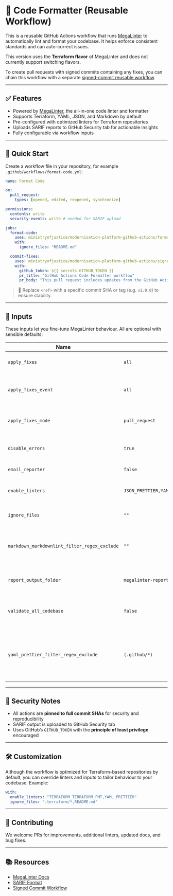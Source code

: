 # 🔧 Code Formatter (Reusable Workflow)

This is a reusable GitHub Actions workflow that runs [MegaLinter](https://megalinter.io/) to automatically lint and format your codebase. It helps enforce consistent standards and can auto-correct issues.

This version uses the **Terraform flavor** of MegaLinter and does not currently support switching flavors.

To create pull requests with signed commits containing any fixes, you can chain this workflow with a separate [signed-commit reusable workflow](https://github.com/ministryofjustice/modernisation-platform-github-actions/tree/main/signed-commit).

---

## ✅ Features

- Powered by [MegaLinter](https://megalinter.io/), the all-in-one code linter and formatter
- Supports Terraform, YAML, JSON, and Markdown by default
- Pre-configured with optimized linters for Terraform repositories
- Uploads SARIF reports to GitHub Security tab for actionable insights
- Fully configurable via workflow inputs

---

## 🚀 Quick Start

Create a workflow file in your repository, for example `.github/workflows/format-code.yml`:

```yaml
name: Format Code

on:
  pull_request:
    types: [opened, edited, reopened, synchronize]

permissions:
  contents: write
  security-events: write # needed for SARIF upload

jobs:
  format-code:
    uses: ministryofjustice/modernisation-platform-github-actions/format-code@<ref>
    with:
      ignore_files: "README.md"

  commit-fixes:
    uses: ministryofjustice/modernisation-platform-github-actions/signed-commit@<ref>
    with:
      github_token: ${{ secrets.GITHUB_TOKEN }}
      pr_title: "GitHub Actions Code Formatter workflow"
      pr_body: "This pull request includes updates from the GitHub Actions Code Formatter workflow. Please review the changes and merge if everything looks good."
```

> 🔁 Replace `<ref>` with a specific commit SHA or tag (e.g. `v1.0.0`) to ensure stability.

---

## 🧾 Inputs

These inputs let you fine-tune MegaLinter behaviour. All are optional with sensible defaults:

| Name                                         | Default Value                                                               | Description                                                           |
| -------------------------------------------- | --------------------------------------------------------------------------- | --------------------------------------------------------------------- |
| `apply_fixes`                                | `all`                                                                       | What to fix (e.g., `none`, `all`)                                     |
| `apply_fixes_event`                          | `all`                                                                       | When to apply fixes (`push`, `pull_request`, `all`)                   |
| `apply_fixes_mode`                           | `pull_request`                                                              | How to apply fixes (`commit` or `pull_request`)                       |
| `disable_errors`                             | `true`                                                                      | If `true`, warnings do not fail the job                               |
| `email_reporter`                             | `false`                                                                     | If `true`, sends email reports                                        |
| `enable_linters`                             | `JSON_PRETTIER,YAML_PRETTIER,TERRAFORM_TERRAFORM_FMT,MARKDOWN_MARKDOWNLINT` | Comma-separated list of linters to enable                             |
| `ignore_files`                               | `""`                                                                        | Glob patterns of files to exclude                                     |
| `markdown_markdownlint_filter_regex_exclude` | `""`                                                                        | Regex pattern to exclude specific Markdown files                      |
| `report_output_folder`                       | `megalinter-reports`                                                        | Folder to output MegaLinter reports to                                |
| `validate_all_codebase`                      | `false`                                                                     | If `true`, lints the entire codebase regardless of changes            |
| `yaml_prettier_filter_regex_exclude`         | `(.github/*)`                                                               | Regex pattern to exclude YAML files (default excludes GitHub configs) |

---

## 🔐 Security Notes

- All actions are **pinned to full commit SHAs** for security and reproducibility
- SARIF output is uploaded to GitHub Security tab
- Uses GitHub’s `GITHUB_TOKEN` with the **principle of least privilege** encouraged

---

## 🛠 Customization

Although the workflow is optimized for Terraform-based repositories by default, you can override linters and inputs to tailor behaviour to your codebase. Example:

```yaml
with:
  enable_linters: "TERRAFORM_TERRAFORM_FMT,YAML_PRETTIER"
  ignore_files: ".terraform/*,README.md"
```

---

## 🤝 Contributing

We welcome PRs for improvements, additional linters, updated docs, and bug fixes.

---

## 📚 Resources

- [MegaLinter Docs](https://megalinter.io/)
- [SARIF Format](https://docs.github.com/en/code-security/code-scanning/working-with-code-scanning/sarif-support-for-code-scanning)
- [Signed Commit Workflow](https://github.com/ministryofjustice/modernisation-platform-github-actions)
